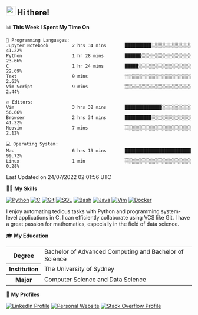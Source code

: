## <a href="#"><img src="https://media.giphy.com/media/hvRJCLFzcasrR4ia7z/giphy.gif" width="25px" height="25px"></a> Hi there!

<!--START_SECTION:waka-->
📊 **This Week I Spent My Time On** 

```text
💬 Programming Languages: 
Jupyter Notebook         2 hrs 34 mins       ██████████░░░░░░░░░░░░░░░   41.22% 
Python                   1 hr 28 mins        ██████░░░░░░░░░░░░░░░░░░░   23.66% 
C                        1 hr 24 mins        █████░░░░░░░░░░░░░░░░░░░░   22.69% 
Text                     9 mins              ░░░░░░░░░░░░░░░░░░░░░░░░░   2.63% 
Vim Script               9 mins              ░░░░░░░░░░░░░░░░░░░░░░░░░   2.44%

🔥 Editors: 
Vim                      3 hrs 32 mins       ██████████████░░░░░░░░░░░   56.66% 
Browser                  2 hrs 34 mins       ██████████░░░░░░░░░░░░░░░   41.22% 
Neovim                   7 mins              ░░░░░░░░░░░░░░░░░░░░░░░░░   2.12%

💻 Operating System: 
Mac                      6 hrs 13 mins       █████████████████████████   99.72% 
Linux                    1 min               ░░░░░░░░░░░░░░░░░░░░░░░░░   0.28%

```


 Last Updated on 24/07/2022 02:01:56 UTC
<!--END_SECTION:waka-->

💪🏻 **My Skills**

[![Python](https://img.shields.io/badge/-Python-yellow?style=flat-square&logo=Python)](#)
[![C     ](https://img.shields.io/badge/-C-blue?style=flat-square&logo=C)](#)
[![Git   ](https://img.shields.io/badge/-Git-grey?style=flat-square&logo=Git)](#)
[![SQL   ](https://img.shields.io/badge/-SQL-grey?style=flat-square&logo=SQLite)](#)
[![Bash  ](https://img.shields.io/badge/-Bash-grey?style=flat-square&logo=GNU-Bash)](#)
[![Java  ](https://img.shields.io/badge/-Java-grey?style=flat-square&logo=OpenJDK)](#)
[![Vim   ](https://img.shields.io/badge/-Vim-grey?style=flat-square&logo=Vim)](#)
[![Docker](https://img.shields.io/badge/-Docker-grey?style=flat-square&logo=Docker)](#)

I enjoy automating tedious tasks with Python and programming system-level applications in C. I can efficiently collaborate using VCS like Git. I have a great passion for mathematics, especially in the field of data science.

🎓 **My Education**

<table>
<tr>
    <th>Degree</th>
    <td>Bachelor of Advanced Computing and Bachelor of Science</td>
</tr>
<tr>
    <th>Institution</th>
    <td>The University of Sydney</td>
</tr>
<tr>
    <th>Major</th>
    <td>Computer Science and Data Science</td>
</tr>
</table>

🔗 **My Profiles**

[![LinkedIn Profile](https://img.shields.io/badge/-LinkedIn-blue?style=social&logo=LinkedIn)](https://www.linkedin.com/in/ziao-ji)
[![Personal Website](https://img.shields.io/badge/-Personal%20Website-blue?style=social&logo=Bootstrap)](https://www.jiziao.works)
[![Stack Overflow Profile](https://img.shields.io/badge/-Stack%20Overflow-blue?style=social&logo=StackOverflow)](https://stackoverflow.com/users/11658924/spearandshield)
